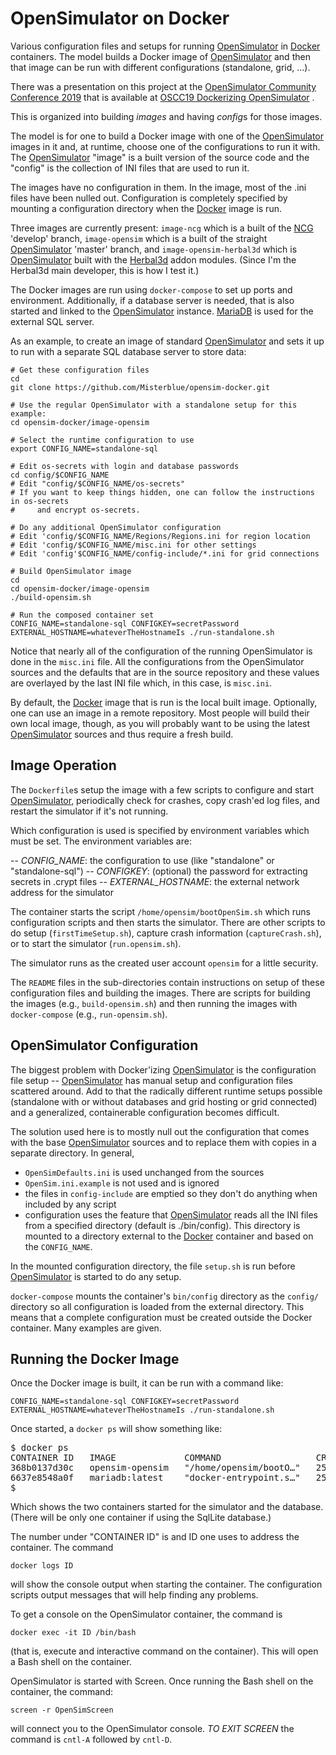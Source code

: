 # OpenSimulator on Docker

Various configuration files and setups for running [OpenSimulator] in
[Docker] containers. The model builds a Docker image of [OpenSimulator]
and then that image can be run with different configurations (standalone,
grid, ...).

There was a presentation on this project at the
[OpenSimulator Community Conference 2019](https://conference.opensimulator.org/2019/)
that is available at
[OSCC19 Dockerizing OpenSimulator](https://www.youtube.com/watch?v=-EnTepHqLA4) .

This is organized into building *images* and having *config*s for those images.

The model is for one to build a Docker image with one of the [OpenSimulator]
images in it and, at runtime, choose one of the configurations to
run it with. The [OpenSimulator] "image" is a built version of the source
code and the "config" is the collection of INI files that are used to run it.

The images have no configuration in them. In the image, most of the .ini files
have been nulled out. Configuration is completely specified by mounting
a configuration directory when the [Docker] image is run.

Three images are currently present:
`image-ncg` which is a built of the [NCG] 'develop' branch,
`image-opensim` which is a built of the straight [OpenSimulator] 'master' branch,
and `image-opensim-herbal3d` which is [OpenSimulator] built with
the [Herbal3d] addon modules.
(Since I'm the Herbal3d main developer, this is how I test it.)

The Docker images are run using `docker-compose` to set up ports
and environment. Additionally, if a database server is needed,
that is also started and linked to the [OpenSimulator] instance.
[MariaDB] is used for the external SQL server.

As an example, to create an image of standard [OpenSimulator]
and sets it up to run with a separate SQL database server to
store data:

```
# Get these configuration files
cd
git clone https://github.com/Misterblue/opensim-docker.git

# Use the regular OpenSimulator with a standalone setup for this example:
cd opensim-docker/image-opensim

# Select the runtime configuration to use
export CONFIG_NAME=standalone-sql

# Edit os-secrets with login and database passwords
cd config/$CONFIG_NAME
# Edit "config/$CONFIG_NAME/os-secrets"
# If you want to keep things hidden, one can follow the instructions in os-secrets
#     and encrypt os-secrets.

# Do any additional OpenSimulator configuration
# Edit 'config/$CONFIG_NAME/Regions/Regions.ini for region location
# Edit 'config/$CONFIG_NAME/misc.ini for other settings
# Edit 'config'$CONFIG_NAME/config-include/*.ini for grid connections

# Build OpenSimulator image
cd
cd opensim-docker/image-opensim
./build-opensim.sh

# Run the composed container set
CONFIG_NAME=standalone-sql CONFIGKEY=secretPassword EXTERNAL_HOSTNAME=whateverTheHostnameIs ./run-standalone.sh
```

Notice that nearly all of the configuration of the running OpenSimulator
is done in the `misc.ini` file. All the configurations from the OpenSimulator
sources and the defaults that are in the source repository and these values
are overlayed by the last INI file which, in this case, is `misc.ini`.

By default, the [Docker] image that is run is the local built image.
Optionally, one can use an image in a remote repository.
Most people will build their own local image, though,
as you will probably want to be using the latest [OpenSimulator]
sources and thus require a fresh build.

## Image Operation

The `Dockerfile`s setup the image with a few scripts to configure and start
[OpenSimulator], periodically check for crashes, copy crash'ed log files,
and restart the simulator if it's not running.

Which configuration is used is specified by environment variables which 
must be set. The environment variables are:

-- *CONFIG_NAME*: the configuration to use (like "standalone" or "standalone-sql")
-- *CONFIGKEY*: (optional) the password for extracting secrets in .crypt files
-- *EXTERNAL_HOSTNAME*: the external network address for the simulator

The container starts the script `/home/opensim/bootOpenSim.sh` which runs
configuration scripts and then starts the simulator. There are other scripts
to do setup (`firstTimeSetup.sh`), capture crash information (`captureCrash.sh`),
or to start the simulator (`run.opensim.sh`). 

The simulator runs as the created user account `opensim` for a little security.

The `README` files in the sub-directories contain instructions on setup
of these configuration files and building the images. There are scripts
for building the images (e.g., `build-opensim.sh`) and then running
the images with `docker-compose` (e.g., `run-opensim.sh`).

## OpenSimulator Configuration

The biggest problem with Docker'izing [OpenSimulator] is the configuration
file setup -- [OpenSimulator] has manual setup and configuration files
scattered around. Add to that the radically different runtime setups possible
(standalone with or without databases and grid hosting or grid connected)
and a generalized, containerable configuration becomes difficult.

The solution used here is to mostly null out the configuration that comes
with the base [OpenSimulator] sources and to replace them with copies in
a separate directory. In general,

- `OpenSimDefaults.ini` is used unchanged from  the sources
- `OpenSim.ini.example` is not used and is ignored
- the files in `config-include` are emptied so they don't do anything when included by any script
- configuration uses the feature that [OpenSimulator] reads all the INI files from
  a specified directory (default is ./bin/config). This directory is mounted
  to a directory external to the [Docker] container and based on the `CONFIG_NAME`.

In the mounted configuration directory, the file `setup.sh` is run before [OpenSimulator]
is started to do any setup.

`docker-compose` mounts the container's `bin/config` directory as the `config/`
directory so all configuration is loaded from the external directory.
This means that a complete configuration must be created outside the Docker
container.
Many examples are given.

## Running the Docker Image

Once the Docker image is built, it can be run with a command like:

```
CONFIG_NAME=standalone-sql CONFIGKEY=secretPassword EXTERNAL_HOSTNAME=whateverTheHostnameIs ./run-standalone.sh
```

Once started, a `docker ps` will show something like:

<pre>
$ docker ps
CONTAINER ID   IMAGE             COMMAND                  CREATED          STATUS          PORTS                                                                                                                                                                                                                                                              NAMES
368b0137d30c   opensim-opensim   "/home/opensim/bootO…"   25 minutes ago   Up 25 minutes   0.0.0.0:8002->8002/tcp, 0.0.0.0:8002->8002/udp, :::8002->8002/tcp, :::8002->8002/udp, 0.0.0.0:9000->9000/tcp, 0.0.0.0:9000->9000/udp, :::9000->9000/tcp, :::9000->9000/udp, 0.0.0.0:9010->9010/tcp, 0.0.0.0:9010->9010/udp, :::9010->9010/tcp, :::9010->9010/udp   opensim-standalone_opensim_1
6637e8548a0f   mariadb:latest    "docker-entrypoint.s…"   25 minutes ago   Up 25 minutes   3306/tcp                                                                                                                                                                                                                                                           opensim-standalone_dbservice_1
$ 
</pre>

Which shows the two containers started for the simulator and the database. (There will be only one container if using the SqlLite database.)

The number under "CONTAINER ID" is and ID one uses to address the container. The command

```
docker logs ID
```

will show the console output when starting the container. The configuration scripts output messages that will help finding any problems.

To get a console on the OpenSimulator container, the command is

```
docker exec -it ID /bin/bash
```

(that is, execute and interactive command on the container). This will open a Bash shell on the container.

OpenSimulator is started with Screen. Once running the Bash shell on the container, the command:

```
screen -r OpenSimScreen
```

will connect you to the OpenSimulator console. *TO EXIT SCREEN* the command is `cntl-A` followed by `cntl-D`.

[OpenSimulator]: https://opensimulator.org
[Docker]: https://www.docker.com
[Herbal3d]: https://www.herbal3d.org
[MariaDB]: https://mariadb.org/
[NCG]: https://github.com/OpenSim-NGC/OpenSim-Sasquatch

